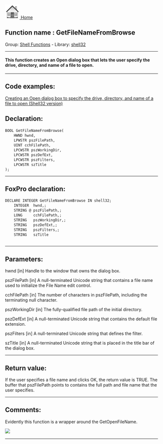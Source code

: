 [<img src="../../images/home.png"> Home ](https://github.com/VFPX/Win32API)  

## Function name : GetFileNameFromBrowse
Group: [Shell Functions](../../functions_group.md#Shell_Functions)  -  Library: [shell32](../../../libraries.md#shell32)  
***  


#### This function creates an Open dialog box that lets the user specify the drive, directory, and name of a file to open. 
***  


## Code examples:
[Creating an Open dialog box to specify the drive, directory, and name of a file to open (Shell32 version)](../../samples/sample_365.md)  

## Declaration:
```foxpro  
BOOL GetFileNameFromBrowse(
	HWND hwnd,
	LPWSTR pszFilePath,
	UINT cchFilePath,
	LPCWSTR pszWorkingDir,
	LPCWSTR pszDefExt,
	LPCWSTR pszFilters,
	LPCWSTR szTitle
);  
```  
***  


## FoxPro declaration:
```foxpro  
DECLARE INTEGER GetFileNameFromBrowse IN shell32;
	INTEGER  hwnd,;
	STRING @ pszFilePath,;
	LONG     cchFilePath,;
	STRING   pszWorkingDir,;
	STRING   pszDefExt,;
	STRING   pszFilters,;
	STRING   szTitle
  
```  
***  


## Parameters:
hwnd
[in] Handle to the window that owns the dialog box.

pszFilePath
[in] A null-terminated Unicode string that contains a file name used to initialize the File Name edit control. 

cchFilePath
[in] The number of characters in pszFilePath, including the terminating null character.

pszWorkingDir
[in] The fully-qualified file path of the initial directory.

pszDefExt
[in] A null-terminated Unicode string that contains the default file extension.

pszFilters
[in] A null-terminated Unicode string that defines the filter. 

szTitle
[in] A null-terminated Unicode string that is placed in the title bar of the dialog box.   
***  


## Return value:
If the user specifies a file name and clicks OK, the return value is TRUE. The buffer that pszFilePath points to contains the full path and file name that the user specifies.  
***  


## Comments:
Evidently this function is a wrapper around the GetOpenFileName.  
  
<img src="http://news2news.com/vfp/images/opendlg.png">  
  
***  

